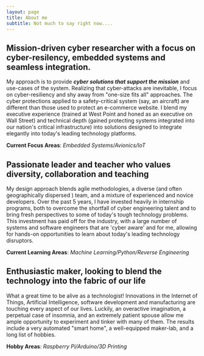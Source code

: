 ```yaml
---
layout: page
title: About me
subtitle: Not much to say right now....
---
```


 ## Mission-driven cyber researcher with a focus on cyber-resilency, embedded systems and seamless integration.

My approach is to provide ***cyber solutions that support the mission*** and use-cases of the system.   Realizing that cyber-attacks are inevitable, I focus on cyber-resiliency and shy away from  "one-size fits all" approaches.   The cyber protections applied to a safety-critical system (say, an aircraft) are different than those used to protect an e-commerce website.   I blend my executive experience (trained at West Point and honed as an executive on Wall Street) and technical depth (gained protecting systems integrated into our nation's critical infrastructure) into solutions designed to integrate elegantly into today's leading technology platforms.

**Current Focus Areas**: *Embedded Systems/Avionics/IoT*

## Passionate leader and teacher who values diversity, collaboration and teaching

My design approach blends agile methodologies, a diverse (and often geographically dispersed ) team, and a mixture of experienced and novice developers.    Over the past 5 years, I have invested heavily in internship programs, both to overcome the shortfall of cyber engineering talent and to bring fresh perspectives to some of today's tough technology problems.   This investment has paid off for the industry, with a large number of systems and software engineers that are 'cyber aware' and for me, allowing for hands-on opportunities to learn about today's leading technology disruptors.   

**Current Learning Areas**: *Machine Learning/Python/Reverse Engineering*

##  Enthusiastic maker, looking to blend the technology into the fabric of our life

What a great time to be alive as a technologist!   Innovations in the Internet of Things, Artificial Intelligence, software development and manufacturing are touching every aspect of our lives.   Luckily, an overactive imagination, a perpetual case of insomnia, and an extremely patient spouse allow me ample opportunity to experiment and tinker with many of them.   The results include a very automated "smart home", a well-equipped maker-lab, and a long list of hobbies.

**Hobby Areas**:  *Raspberry Pi/Arduino/3D Printing*
